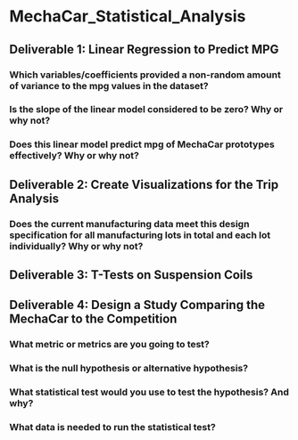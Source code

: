 # MechaCar_Statistical_Analysis
## Deliverable 1: Linear Regression to Predict MPG 
### Which variables/coefficients provided a non-random amount of variance to the mpg values in the dataset?
### Is the slope of the linear model considered to be zero? Why or why not?
### Does this linear model predict mpg of MechaCar prototypes effectively? Why or why not?

## Deliverable 2: Create Visualizations for the Trip Analysis
### Does the current manufacturing data meet this design specification for all manufacturing lots in total and each lot individually? Why or why not?

## Deliverable 3: T-Tests on Suspension Coils 
## Deliverable 4: Design a Study Comparing the MechaCar to the Competition
### What metric or metrics are you going to test?
### What is the null hypothesis or alternative hypothesis?
### What statistical test would you use to test the hypothesis? And why?
### What data is needed to run the statistical test?
